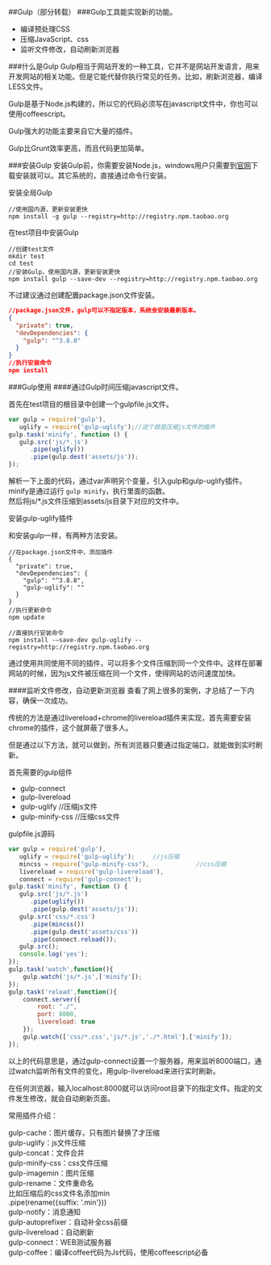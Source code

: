 ##Gulp（部分转载）
###Gulp工具能实现新的功能。

- 编译预处理CSS
- 压缩JavaScript、css
- 监听文件修改，自动刷新浏览器

###什么是Gulp
Gulp相当于网站开发的一种工具，它并不是网站开发语言，用来开发网站的相关功能。但是它能代替你执行常见的任务。比如，刷新浏览器，编译LESS文件。

Gulp是基于Node.js构建的，所以它的代码必须写在javascript文件中，你也可以使用coffeescript。

Gulp强大的功能主要来自它大量的插件。

Gulp比Grunt效率更高，而且代码更加简单。

###安装Gulp
安装Gulp前，你需要安装Node.js，windows用户只需要到[官网](https://nodejs.org/en/)下载安装就可以。其它系统的，直接通过命令行安装。

安装全局Gulp

```shell
//使用国内源，更新安装更快
npm install -g gulp --registry=http://registry.npm.taobao.org
```

在test项目中安装Gulp

```shell
//创建test文件
mkdir test
cd test
//安装Gulp，使用国内源，更新安装更快
npm install gulp --save-dev --registry=http://registry.npm.taobao.org
```
不过建议通过创建配置package.json文件安装。

```json
//package.json文件，gulp可以不指定版本，系统会安装最新版本。
{
  "private": true,
  "devDependencies": {
    "gulp": "^3.8.8"
  }
}
//执行安装命令
npm install
```
###Gulp使用
####通过Gulp时间压缩javascript文件。

首先在test项目的根目录中创建一个gulpfile.js文件。

```javascript
var gulp = require('gulp'),
   uglify = require('gulp-uglify');//这个就是压缩js文件的插件
gulp.task('minify', function () {
   gulp.src('js/*.js')
      .pipe(uglify())
      .pipe(gulp.dest('assets/js'));
});
```
解析一下上面的代码，通过var声明另个变量，引入gulp和gulp-uglify插件。
minify是通过运行 `gulp minify`，执行里面的函数。  
然后将js/*.js文件压缩到assets/js目录下对应的文件中。  

安装gulp-uglify插件

和安装gulp一样，有两种方法安装。

```shell
//在package.json文件中，添加插件
{
  "private": true,
  "devDependencies": {
    "gulp": "^3.8.8",
    "gulp-uglify": ""
  }
}
//执行更新命令
npm update
```

```
//直接执行安装命令
npm install -–save-dev gulp-uglify --registry=http://registry.npm.taobao.org
```
通过使用共同使用不同的插件，可以将多个文件压缩到同一个文件中。这样在部署网站的时候，因为js文件被压缩在同一个文件，使得网站的访问速度加快。

####监听文件修改，自动更新浏览器
查看了网上很多的案例，才总结了一下内容，确保一次成功。

传统的方法是通过livereload+chrome的livereload插件来实现，首先需要安装chrome的插件，这个就屏蔽了很多人。

但是通过以下方法，就可以做到，所有浏览器只要通过指定端口，就能做到实时刷新。

首先需要的gulp组件

- gulp-connect
- gulp-livereload 
- gulp-uglify	//压缩js文件
- gulp-minify-css //压缩css文件

gulpfile.js源码

```javascript
var gulp = require('gulp'),
   uglify = require('gulp-uglify');		//js压缩
   mincss = require("gulp-minify-css"),				//css压缩
   livereload = require('gulp-livereload'),
   connect = require('gulp-connect');
gulp.task('minify', function () {
   gulp.src('js/*.js')
      .pipe(uglify())
      .pipe(gulp.dest('assets/js'));
   gulp.src('css/*.css')
      .pipe(mincss())
      .pipe(gulp.dest('assets/css'))
      .pipe(connect.reload());
   gulp.src();  
   console.log('yes');
});
gulp.task('watch',function(){
    gulp.watch('js/*.js',['minify']);
});
gulp.task('reload',function(){
	connect.server({
		root: "./",
		port: 8000,
		livereload: true
	});
	gulp.watch(['css/*.css','js/*.js','./*.html'],['minify']);
});
```
以上的代码意思是，通过gulp-connect设置一个服务器，用来监听8000端口，通过watch监听所有文件的变化，用gulp-livereload来进行实时刷新。

在任何浏览器，输入localhost:8000就可以访问root目录下的指定文件。指定的文件发生修改，就会自动刷新页面。

常用插件介绍：

gulp-cache：图片缓存，只有图片替换了才压缩  
gulp-uglify：js文件压缩  
gulp-concat：文件合并  
gulp-minify-css：css文件压缩  
gulp-imagemin：图片压缩  
gulp-rename：文件重命名  
比如压缩后的css文件名添加min   
.pipe(rename({suffix: '.min'}))  
gulp-notify：消息通知  
gulp-autoprefixer：自动补全css前缀  
gulp-livereload：自动刷新  
gulp-connect：WEB测试服务器  
gulp-coffee：编译coffee代码为Js代码，使用coffeescript必备  
